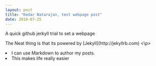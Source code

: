 ```yaml
---
layout: post
title: "Kedar Natarajan, test webpage post"
date: 2018-07-25
---
```


A quick github jerkyll trial to set a webpage 
<p> The Neat thing is that its powered by [Jekyll](http://jekyllrb.com) <\p> <li> I can use Markdown to author my posts. </li>
<li> This makes life really easier </li>

